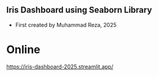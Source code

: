 ## Iris Dashboard using Seaborn Library
- First created by Muhammad Reza, 2025

# Online
https://iris-dashboard-2025.streamlit.app/
